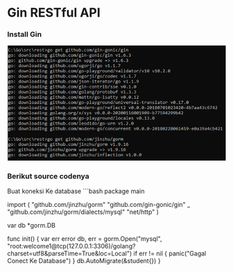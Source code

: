 <h1>Gin RESTful API</h1>
<h3>Install Gin</h3>
<img src="img/9.png">
<h3>Berikut source codenya</h3>
Buat koneksi Ke database
```bash
package main

import (
	"github.com/jinzhu/gorm"
	"github.com/gin-gonic/gin"
	_ "github.com/jinzhu/gorm/dialects/mysql"
	"net/http"
)

var db *gorm.DB

func init() {
	var err error
	db, err =
		gorm.Open("mysql", "root:welcome1@tcp(127.0.0.1:3306)/golang?charset=utf8&parseTime=True&loc=Local")
	if err != nil {
		panic("Gagal Conect Ke Database")
	}
	db.AutoMigrate(&student{})
}
```